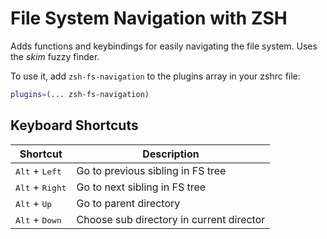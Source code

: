 # File System Navigation with ZSH

Adds functions and keybindings for easily navigating the file system.
Uses the _skim_ fuzzy finder.

To use it, add `zsh-fs-navigation` to the plugins array in your zshrc file:

```zsh
plugins=(... zsh-fs-navigation)
```

## Keyboard Shortcuts

| Shortcut                          | Description                                               |
|-----------------------------------|-----------------------------------------------------------|
| <kbd>Alt</kbd> + <kbd>Left</kbd>  | Go to previous sibling in FS tree                         |
| <kbd>Alt</kbd> + <kbd>Right</kbd> | Go to next sibling in FS tree                             |
| <kbd>Alt</kbd> + <kbd>Up</kbd>    | Go to parent directory                                    |
| <kbd>Alt</kbd> + <kbd>Down</kbd>  | Choose sub directory in current director                  |
